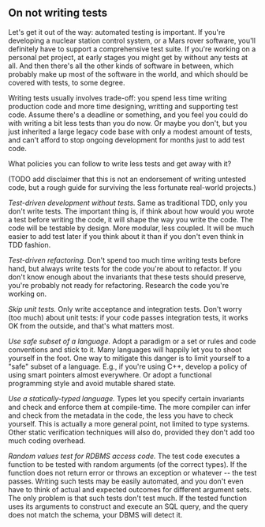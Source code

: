 On not writing tests
--------------------

Let's get it out of the way: automated testing is important.  If you're developing a nuclear station control system, 
or a Mars rover software, you'll definitely have to support a comprehensive test suite.  If you're working on a personal
pet project, at early stages you might get by without any tests at all.  And then there's all the other kinds of 
software in between, which probably make up most of the software in the world, and which should be covered with tests, 
to some degree.

Writing tests usually involves trade-off: you spend less time writing production code and more time designing, writting 
and supporting test code.  Assume there's a deadline or something, and you feel you could do with writing a bit less 
tests than you do now. Or maybe you don't, but you just inherited a large legacy code base with only a modest amount 
of tests, and can't afford to stop ongoing development for months just to add test code. 

What policies you can follow to write less tests and get away with it?

(TODO add disclaimer that this is not an endorsement of writing untested code, but a rough guide for surviving 
the less fortunate real-world projects.)

*Test-driven development without tests.* Same as traditional TDD, only you don't write tests. The important thing is, 
if think about how would you wrote a test before writing the code, it will shape the way you write the code. The code 
will be testable by design. More modular, less coupled.  It will be much easier to add test later if you think about 
it than if you don't even think in TDD fashion.

*Test-driven refactoring.* Don't spend too much time writing tests before hand, but always write tests for the code 
you're about to refactor. If you don't know enough about the invariants that these tests should preserve, you're 
probably not ready for refactoring. Research the code you're working on.

*Skip unit tests.* Only write acceptance and integration tests. Don't worry (too much) about unit tests: if your 
code passes integration tests, it works OK from the outside, and that's what matters most.

*Use safe subset of a language.* Adopt a paradigm or a set or rules and code conventions and stick to it.  Many 
languages will happily let you to shoot yourself in the foot. One way to mitigate this danger is to limit yourself 
to a "safe" subset of a language. E.g., if you're using C++, develop a policy of using smart pointers almost everywhere. 
Or adopt a functional programming style and avoid mutable shared state. 

*Use a statically-typed language.* Types let you specify certain invariants and check and enforce them at 
compile-time. The more compiler can infer and check from the metadata in the code, the less you have to 
check yourself. This is actually a more general point, not limited to type systems. Other static verification 
techniques will also do, provided they don't add too much coding overhead.

*Random values test for RDBMS access code.* The test code executes a function to be tested with random arguments 
(of the correct types). If the function does not return error or throws an exception or whatever -- the test passes. 
Writing such tests may be easily automated, and you don't even have to think of actual and expected outcomes for 
different argument sets. The only problem is that such tests don't test much. If the tested function uses its 
arguments to construct and execute an SQL query, and the query does not match the schema, your DBMS will detect it. 
